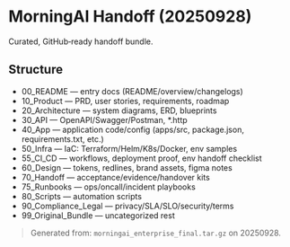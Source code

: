 # MorningAI Handoff (20250928)

Curated, GitHub‑ready handoff bundle.

## Structure
- 00_README — entry docs (README/overview/changelogs)
- 10_Product — PRD, user stories, requirements, roadmap
- 20_Architecture — system diagrams, ERD, blueprints
- 30_API — OpenAPI/Swagger/Postman, *.http
- 40_App — application code/config (apps/src, package.json, requirements.txt, etc.)
- 50_Infra — IaC: Terraform/Helm/K8s/Docker, env samples
- 55_CI_CD — workflows, deployment proof, env handoff checklist
- 60_Design — tokens, redlines, brand assets, figma notes
- 70_Handoff — acceptance/evidence/handover kits
- 75_Runbooks — ops/oncall/incident playbooks
- 80_Scripts — automation scripts
- 90_Compliance_Legal — privacy/SLA/SLO/security/terms
- 99_Original_Bundle — uncategorized rest

> Generated from: `morningai_enterprise_final.tar.gz` on 20250928.
